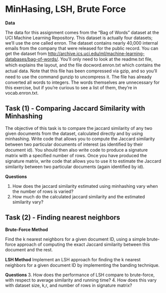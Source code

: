 # MinHasing, LSH, Brute Force

**Data**

The data for this assignment comes from the “Bag of Words” dataset at the UCI Machine Learning Repository. This dataset is actually four datasets; we’ll use the one called enron. The dataset contains nearly 40,000 internal emails from the company that were released for the public record. You can get the dataset from http://archive.ics.uci.edu/ml/machine-learning-databases/bag-of-words/. You’ll only need to look at the readme.txt ﬁle, which explains the layout, and the ﬁle docword.enron.txt which contains the actual data. Note that this ﬁle has been compressed via gzip, and so you’ll need to use the command gunzip to uncompress it. The ﬁle has already converted all words to integers. The words themselves are unnecessary for this exercise, but if you’re curious to see a list of them, they’re in vocab.enron.txt.


Task (1) - Comparing Jaccard Similarity with Minhashing
-------------------------------------------------------

The objective of this task is to compare the jaccard similarity of any two given documents from the dataset, calculated directly and by using minhashing. Write code that allows you to compute the Jaccard similarity between two particular documents of interest (as identiﬁed by their document id). You should then also write code to produce a signature matrix with a speciﬁed number of rows. Once you have produced the signature matrix, write code that
allows you to use it to estimate the Jaccard similarity between two particular documents (again identiﬁed by id).

**Questions**
1. How does the jaccard similarity estimated using minhashing vary when the number of rows is varied?
2. How much do the calculated jaccard similarity and the estimated similarity vary?


Task (2) - Finding nearest neighbors
------------------------------------

**Brute-Force Method**

Find the k nearest neighbors for a given document ID, using a simple brute-force approach of computing the exact Jaccard similarity between this document and the rest.

**LSH Method**
Implement an LSH approach for ﬁnding the k nearest neighbors for a given document ID by implementing the banding technique.

**Questions**
3. How does the performance of LSH compare to brute-force, with respect to average similarity and running time?
4. How does this vary with dataset size, k,r, and number of rows in signature matrix?

